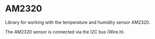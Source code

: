 # AM2320
Library for working with the temperature and humidity sensor AM2320.

The AM2320 sensor is connected via the I2C bus (Wire.h).
